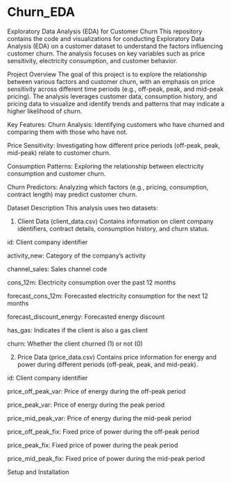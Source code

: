 # Churn_EDA
Exploratory Data Analysis (EDA) for Customer Churn
This repository contains the code and visualizations for conducting Exploratory Data Analysis (EDA) on a customer dataset to understand the factors influencing customer churn. The analysis focuses on key variables such as price sensitivity, electricity consumption, and customer behavior.

Project Overview
The goal of this project is to explore the relationship between various factors and customer churn, with an emphasis on price sensitivity across different time periods (e.g., off-peak, peak, and mid-peak pricing). The analysis leverages customer data, consumption history, and pricing data to visualize and identify trends and patterns that may indicate a higher likelihood of churn.

Key Features:
Churn Analysis: Identifying customers who have churned and comparing them with those who have not.

Price Sensitivity: Investigating how different price periods (off-peak, peak, mid-peak) relate to customer churn.

Consumption Patterns: Exploring the relationship between electricity consumption and customer churn.

Churn Predictors: Analyzing which factors (e.g., pricing, consumption, contract length) may predict customer churn.

Dataset Description
This analysis uses two datasets:

1. Client Data (client_data.csv)
Contains information on client company identifiers, contract details, consumption history, and churn status.

id: Client company identifier

activity_new: Category of the company’s activity

channel_sales: Sales channel code

cons_12m: Electricity consumption over the past 12 months

forecast_cons_12m: Forecasted electricity consumption for the next 12 months

forecast_discount_energy: Forecasted energy discount

has_gas: Indicates if the client is also a gas client

churn: Whether the client churned (1) or not (0)

2. Price Data (price_data.csv)
Contains price information for energy and power during different periods (off-peak, peak, and mid-peak).

id: Client company identifier

price_off_peak_var: Price of energy during the off-peak period

price_peak_var: Price of energy during the peak period

price_mid_peak_var: Price of energy during the mid-peak period

price_off_peak_fix: Fixed price of power during the off-peak period

price_peak_fix: Fixed price of power during the peak period

price_mid_peak_fix: Fixed price of power during the mid-peak period

Setup and Installation
